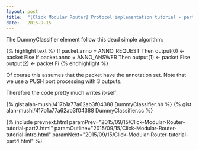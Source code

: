 ```yaml
---
layout: post
title:  "[Click Modular Router] Protocol implementation tutorial - part 3 DummyClassifier"
date:   2015-9-15
---
```


The DummyClassifier element follow this dead simple algorithm:

{% highlight text %}
If packet.anno = ANNO_REQUEST Then
	output(0) <- packet
Else If packet.anno = ANNO_ANSWER Then
	output(1) <- packet
Else
	output(2) <- packet
Fi
{% endhighlight %}

Of course this assumes that the packet have the annotation set.
Note that we use a PUSH port processing with 3 outputs.

Therefore the code pretty much writes it-self:

{% gist alan-mushi/417b1a77a62ab3f04388 DummyClassifier.hh %}
{% gist alan-mushi/417b1a77a62ab3f04388 DummyClassifier.cc %}

{% include prevnext.html paramPrev="2015/09/15/Click-Modular-Router-tutorial-part2.html" paramOutline="2015/09/15/Click-Modular-Router-tutorial-intro.html" paramNext="2015/09/15/Click-Modular-Router-tutorial-part4.html" %}
